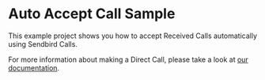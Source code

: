 # Auto Accept Call Sample
This example project shows you how to accept Received Calls automatically using Sendbird Calls.

For more information about making a Direct Call, please take a look at [our documentation](https://sendbird.com/docs/calls/v1/javascript/guides/direct-call#1-direct-call).
